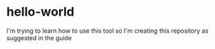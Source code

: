 # hello-world
I'm trying to learn how to use this tool so I'm creating this repository as suggested in the guide
